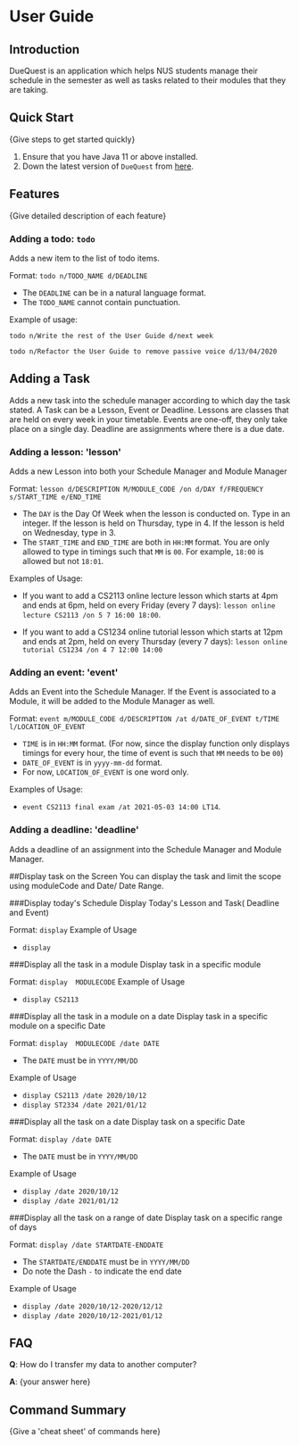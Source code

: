 # User Guide

## Introduction

DueQuest is an application which helps NUS students manage their schedule in the semester
as well as tasks related to their modules that they are taking.

## Quick Start

{Give steps to get started quickly}

1. Ensure that you have Java 11 or above installed.
1. Down the latest version of `DueQuest` from [here](http://link.to/duke).

## Features 

{Give detailed description of each feature}

### Adding a todo: `todo` 
Adds a new item to the list of todo items.

Format: `todo n/TODO_NAME d/DEADLINE`

* The `DEADLINE` can be in a natural language format.
* The `TODO_NAME` cannot contain punctuation.  

Example of usage: 

`todo n/Write the rest of the User Guide d/next week`

`todo n/Refactor the User Guide to remove passive voice d/13/04/2020`

## Adding a Task
Adds a new task into the schedule manager according to which day the task stated.
A Task can be a Lesson, Event or Deadline.
Lessons are classes that are held on every week in your timetable.
Events are one-off, they only take place on a single day.
Deadline are assignments where there is a due date.

### Adding a lesson: 'lesson'
Adds a new Lesson into both your Schedule Manager and Module Manager

Format: `lesson d/DESCRIPTION M/MODULE_CODE /on d/DAY f/FREQUENCY s/START_TIME e/END_TIME`

* The `DAY` is the Day Of Week when the lesson is conducted on. Type in an integer. If the lesson is held on Thursday, type in 4. If the lesson is held on Wednesday, type in 3.
* The `START_TIME` and `END_TIME` are both in `HH:MM` format. You are only allowed to type in timings such that `MM` is `00`. For example, `18:00` is allowed but not `18:01`.

Examples of Usage:

* If you want to add a CS2113 online lecture lesson which starts at 4pm and ends at 6pm, held on every Friday (every 7 days): `lesson online lecture CS2113 /on 5 7 16:00 18:00`.

* If you want to add a CS1234 online tutorial lesson which starts at 12pm and ends at 2pm, held on every Thursday (every 7 days): `lesson online tutorial CS1234 /on 4 7 12:00 14:00`

### Adding an event: 'event'
Adds an Event into the Schedule Manager. If the Event is associated to a Module, it will be added to the Module Manager as well.

Format: `event m/MODULE_CODE d/DESCRIPTION /at d/DATE_OF_EVENT t/TIME l/LOCATION_OF_EVENT`

* `TIME` is in `HH:MM` format. (For now, since the display function only displays timings for every hour, the time of event is such that `MM` needs to be `00`)
* `DATE_OF_EVENT` is in `yyyy-mm-dd` format.
* For now, `LOCATION_OF_EVENT` is one word only.

Examples of Usage:

* `event CS2113 final exam /at 2021-05-03 14:00 LT14`.

### Adding a deadline: 'deadline'
Adds a deadline of an assignment into the Schedule Manager and Module Manager. 

##Display task on the Screen
You can display the task and limit the scope using moduleCode and Date/ Date Range.

###Display today's Schedule
Display Today's Lesson and Task( Deadline and Event)

Format: `display`
Example of Usage

* `display`
 
 ###Display all the task in a module
 Display task in a specific module
 
 Format: `display  MODULECODE`
 Example of Usage
 
 * `display CS2113`
 
 ###Display all the task in a module on a date
  Display task in a specific module on a specific Date
  
  Format: `display  MODULECODE /date DATE`
  * The `DATE` must be in `YYYY/MM/DD`
  
  Example of Usage
  
  * `display CS2113 /date 2020/10/12`
  * `display ST2334 /date 2021/01/12`
  
###Display all the task on a date
Display task on a specific Date
    
Format: `display /date DATE`
* The `DATE` must be in `YYYY/MM/DD`
    
Example of Usage
* `display /date 2020/10/12`
* `display /date 2021/01/12`

###Display all the task on a range of date
Display task on a specific range of days
    
Format: `display /date STARTDATE-ENDDATE`
* The `STARTDATE/ENDDATE` must be in `YYYY/MM/DD`
* Do note the Dash `-` to indicate the end date
    
Example of Usage
* `display /date 2020/10/12-2020/12/12`
* `display /date 2020/10/12-2021/01/12`
 
###

## FAQ

**Q**: How do I transfer my data to another computer? 

**A**: {your answer here}

## Command Summary

{Give a 'cheat sheet' of commands here}

